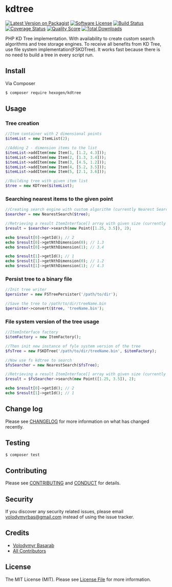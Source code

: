 # kdtree

[![Latest Version on Packagist][ico-version]][link-packagist]
[![Software License][ico-license]](LICENSE.md)
[![Build Status][ico-travis]][link-travis]
[![Coverage Status][ico-scrutinizer]][link-scrutinizer]
[![Quality Score][ico-code-quality]][link-code-quality]
[![Total Downloads][ico-downloads]][link-downloads]

PHP KD Tree implementation. With availability to create custom search algorithms and tree storage engines.
To receive all benefits from KD Tree, use file system implementation(FSKDTree). It works fast because there
is no need to build a tree in every script run.

## Install

Via Composer

``` bash
$ composer require hexogen/kdtree
```

## Usage

### Tree creation
``` php
//Item container with 2 dimensional points
$itemList = new ItemList(2);

//Adding 2 - dimension items to the list
$itemList->addItem(new Item(1, [1.2, 4.3]));
$itemList->addItem(new Item(2, [1.3, 3.4]));
$itemList->addItem(new Item(3, [4.5, 1.2]));
$itemList->addItem(new Item(4, [5.2, 3.5]));
$itemList->addItem(new Item(5, [2.1, 3.6]));

//Building tree with given item list
$tree = new KDTree($itemList);

```

### Searching nearest items to the given point

``` php
//Creating search engine with custom algorithm (currently Nearest Search)
$searcher = new NearestSearch($tree);

//Retrieving a result ItemInterface[] array with given size (currently 2)
$result = $searcher->search(new Point([1.25, 3.5]), 2);

echo $result[0]->getId(); // 2
echo $result[0]->getNthDimension(0); // 1.3
echo $result[0]->getNthDimension(1); // 3.4

echo $result[1]->getId(); // 1
echo $result[1]->getNthDimension(0); // 1.2
echo $result[1]->getNthDimension(1); // 4.3

```

### Persist tree to a binary file

``` php
//Init tree writer
$persister = new FSTreePersister('/path/to/dir');

//Save the tree to /path/to/dir/treeName.bin
$persister->convert($tree, 'treeName.bin');

```

### File system version of the tree usage

``` php
//ItemInterface factory
$itemFactory = new ItemFactory();

//Then init new instance of fyle system version of the tree
$fsTree = new FSKDTree('/path/to/dir/treeName.bin', $itemFactory);

//Now use fs kdtree to search
$fsSearcher = new NearestSearch($fsTree);

//Retrieving a result ItemInterface[] array with given size (currently 2)
$result = $fsSearcher->search(new Point([1.25, 3.5]), 2);

echo $result[0]->getId(); // 2
echo $result[1]->getId(); // 1

```

## Change log

Please see [CHANGELOG](CHANGELOG.md) for more information on what has changed recently.

## Testing

``` bash
$ composer test
```

## Contributing

Please see [CONTRIBUTING](CONTRIBUTING.md) and [CONDUCT](CONDUCT.md) for details.

## Security

If you discover any security related issues, please email volodymyrbas@gmail.com instead of using the issue tracker.

## Credits

- [Volodymyr Basarab][link-author]
- [All Contributors][link-contributors]

## License

The MIT License (MIT). Please see [License File](LICENSE.md) for more information.

[ico-version]: https://img.shields.io/packagist/v/hexogen/kdtree.svg?style=flat-square
[ico-license]: https://img.shields.io/badge/license-MIT-brightgreen.svg?style=flat-square
[ico-travis]: https://img.shields.io/travis/hexogen/kdtree/master.svg?style=flat-square
[ico-scrutinizer]: https://img.shields.io/scrutinizer/coverage/g/hexogen/kdtree.svg?style=flat-square
[ico-code-quality]: https://img.shields.io/scrutinizer/g/hexogen/kdtree.svg?style=flat-square
[ico-downloads]: https://img.shields.io/packagist/dt/hexogen/kdtree.svg?style=flat-square

[link-packagist]: https://packagist.org/packages/hexogen/kdtree
[link-travis]: https://travis-ci.org/hexogen/kdtree
[link-scrutinizer]: https://scrutinizer-ci.com/g/hexogen/kdtree/code-structure
[link-code-quality]: https://scrutinizer-ci.com/g/hexogen/kdtree
[link-downloads]: https://packagist.org/packages/hexogen/kdtree
[link-author]: https://github.com/hexogen
[link-contributors]: ../../contributors

